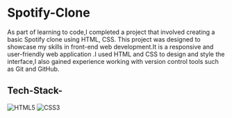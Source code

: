 # Spotify-Clone
As part of learning to code,I completed a project that involved creating a basic Spotify clone using HTML, CSS. This project was designed to showcase my skills in front-end web development.It is a responsive and user-friendly web application .I used HTML and CSS to design and style the interface,I also gained experience working with version control tools such as Git and GitHub.


## Tech-Stack-

<div align="left">
<img alt="HTML5" src="https://img.shields.io/badge/html5-%23E34F26.svg?style=for-the-badge&logo=html5&logoColor=white"/>
<img alt="CSS3" src="https://img.shields.io/badge/css3-%231572B6.svg?style=for-the-badge&logo=css3&logoColor=white"/> 
</div>

